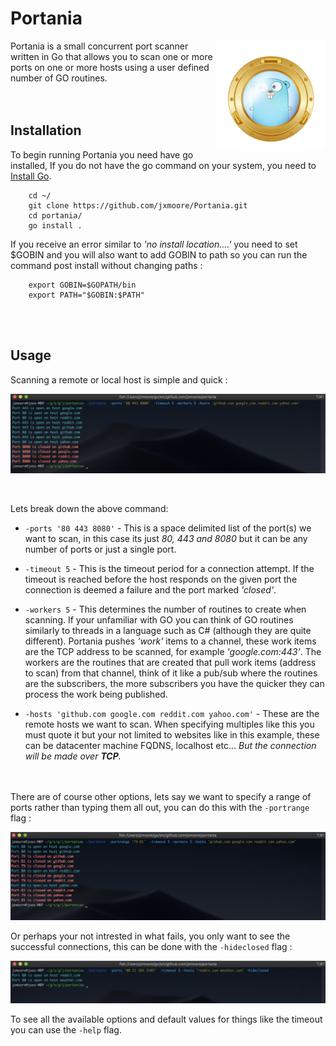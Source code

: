 # Portania

<img src="img/portania.png" align="right" title="portania" width="175" height="175">
Portania is a small concurrent port scanner written in Go that allows you to scan one or more ports on one or more hosts using a user defined number of GO routines.<br>

<br>
<br>

## Installation
To begin running Portania you need have go installed, If you do not have the go command on your system, you need to [Install Go](http://golang.org/doc/install).

```shell
    cd ~/
    git clone https://github.com/jxmoore/Portania.git
    cd portania/
    go install .
```

If you receive an error similar to *'no install location....'* you need to set $GOBIN and you will also want to add GOBIN to path so you can run the command post install without changing paths :

```shell
    export GOBIN=$GOPATH/bin
    export PATH="$GOBIN:$PATH"
```

<br>
<br>

## Usage
Scanning a remote or local host is simple and quick : 
<p align="center"><img src="img/listports.png" title="ListOfPorts" ></p>
<br>

Lets break down the above command:
* `-ports '80 443 8080'` - This is a space delimited list of the port(s) we want to scan, in this case its just *80, 443 and 8080* but it can be any number of ports or just a single port.

* `-timeout 5` - This is the timeout period for a connection attempt. If the timeout is reached before the host responds on the given port the connection is deemed a failure and the port marked *'closed'*.

* `-workers 5` - This determines the number of routines to create when scanning. If your unfamiliar with GO you can think of GO routines similarly to threads in a language such as C# (although they are quite different). Portania pushes *'work'* items to a channel, these work items are the TCP address to be scanned, for example *'google.com:443'*. The workers are the routines that are created that pull work items (address to scan) from that channel, think of it like a pub/sub where the routines are the subscribers, the more subscribers you have the quicker they can process the work being published.

* `-hosts 'github.com google.com reddit.com yahoo.com'` - These are the remote hosts we want to scan. When specifying multiples like this you must quote it but your not limited to websites like in this example, these can be datacenter machine FQDNS, localhost etc... *But the connection will be made over **TCP**.*

<br><br>There are of course other options, lets say we want to specify a range of ports rather than typing them all out, you can do this with the `-portrange` flag :
<br><p align="center"><img src="img/portranges.png" title="portranges"></p>
Or perhaps your not intrested in what fails, you only want to see the successful connections, this can be done with the `-hideclosed` flag :
<br><p align="center"><img src="img/hideclosed.png" title="hideclosed"></p>

To see all the available options and default values for things like the timeout you can use the `-help` flag. 

